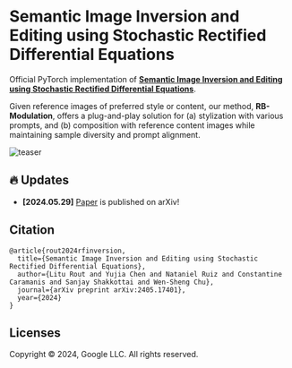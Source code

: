 # Semantic Image Inversion and Editing using Stochastic Rectified Differential Equations

Official PyTorch implementation of [**Semantic Image Inversion and Editing using Stochastic Rectified Differential Equations**](https://arxiv.org/pdf/2405.17401).


<!-- **[Code will be released soon...]**   -->


Given reference images of preferred style or content, our method, **RB-Modulation**, offers a plug-and-play solution for (a) stylization with various prompts, and (b)
composition with reference content images while maintaining sample diversity and prompt alignment.

![teaser](./data/main.png)


## 🔥 Updates
- **[2024.05.29]** [Paper](https://arxiv.org/pdf/2405.17401) is published on arXiv!


## Citation

```
@article{rout2024rfinversion,
  title={Semantic Image Inversion and Editing using Stochastic Rectified Differential Equations},
  author={Litu Rout and Yujia Chen and Nataniel Ruiz and Constantine Caramanis and Sanjay Shakkottai and Wen-Sheng Chu},
  journal={arXiv preprint arXiv:2405.17401},
  year={2024}
}
```

<!-- ## Star History

[![Star History Chart](https://api.star-history.com/svg?repos=LituRout/RB-Modulation&type=Date)](https://star-history.com/#LituRout/RB-Modulation&Date) -->

## Licenses

Copyright © 2024, Google LLC. All rights reserved.
